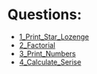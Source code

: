 # Questions:
- [1_Print_Star_Lozenge](1_Print_Star_Lozenge/solve_print_star_lozenge.py)
- [2_Factorial](2_Factorial/solve_Factorial.py)
- [3_Print_Numbers](3_Print_Numbers/solve_print_number.py)
- [4_Calculate_Serise](4_Calculate_Serise/solve_calculate_serise.py)